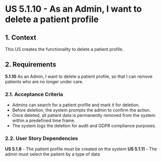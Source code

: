 # US 5.1.10 - As an Admin, I want to delete a patient profile

## 1. Context

This US creates the functionality to delete a patient profile.

## 2. Requirements

**5.1.10** As an Admin, I want to delete a patient profile, so that I can remove patients who are no longer under care.

### 2.1. Acceptance Criteria

- Admins can search for a patient profile and mark it for deletion.
- Before deletion, the system prompts the admin to confirm the action.
- Once deleted, all patient data is permanently removed from the system within a predefined time frame.
- The system logs the deletion for audit and GDPR compliance purposes.

### 2.2. User Story Dependencies

**US 5.1.8** - The patient profile must be created on the system
**US 5.1.11** - The admin must select the patient by a type of data
